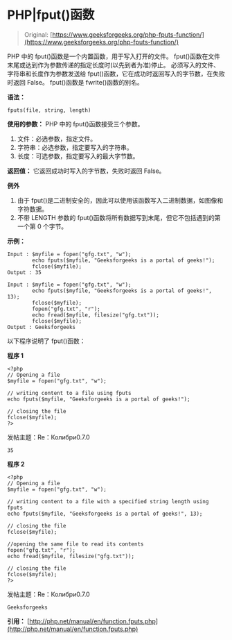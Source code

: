 # PHP|fput()函数

> Original: [https://www.geeksforgeeks.org/php-fputs-function/](https://www.geeksforgeeks.org/php-fputs-function/)

PHP 中的 fput()函数是一个内置函数，用于写入打开的文件。
fput()函数在文件末尾或达到作为参数传递的指定长度时(以先到者为准)停止。
必须写入的文件、字符串和长度作为参数发送给 fput()函数，它在成功时返回写入的字节数，在失败时返回 False。
fput()函数是 fwrite()函数的别名。

**语法：**

```
fputs(file, string, length)
```

**使用的参数：**
PHP 中的 fput()函数接受三个参数。

1.  文件：必选参数，指定文件。
2.  字符串：必选参数，指定要写入的字符串。
3.  长度：可选参数，指定要写入的最大字节数。

**返回值：**
它返回成功时写入的字节数，失败时返回 False。

**例外**

1.  由于 fput()是二进制安全的，因此可以使用该函数写入二进制数据，如图像和字符数据。
2.  不带 LENGTH 参数的 fput()函数将所有数据写到末尾，但它不包括遇到的第一个第 0 个字节。

**示例：**

```
Input : $myfile = fopen("gfg.txt", "w");
        echo fputs($myfile, "Geeksforgeeks is a portal of geeks!");
        fclose($myfile);
Output : 35

Input : $myfile = fopen("gfg.txt", "w");
        echo fputs($myfile, "Geeksforgeeks is a portal of geeks!", 13);
        fclose($myfile);
        fopen("gfg.txt", "r");
        echo fread($myfile, filesize("gfg.txt"));
        fclose($myfile);
Output : Geeksforgeeks

```

以下程序说明了 fput()函数：

**程序 1**

```
<?php
// Opening a file
$myfile = fopen("gfg.txt", "w");

// writing content to a file using fputs
echo fputs($myfile, "Geeksforgeeks is a portal of geeks!");

// closing the file
fclose($myfile);
?>
```

发帖主题：Re：Колибри0.7.0

```
35

```

**程序 2**

```
<?php
// Opening a file
$myfile = fopen("gfg.txt", "w");

// writing content to a file with a specified string length using fputs
echo fputs($myfile, "Geeksforgeeks is a portal of geeks!", 13);

// closing the file
fclose($myfile);

//opening the same file to read its contents        
fopen("gfg.txt", "r");
echo fread($myfile, filesize("gfg.txt"));

// closing the file
fclose($myfile);
?>
```

发帖主题：Re：Колибри0.7.0

```
Geeksforgeeks

```

**引用：**
[http://php.net/manual/en/function.fputs.php](http://php.net/manual/en/function.fputs.php)